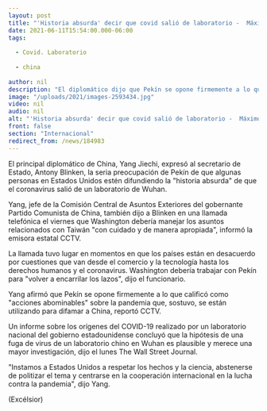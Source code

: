 ```yaml
---
layout: post
title: "'Historia absurda' decir que covid salió de laboratorio -  Máximo diplomático chino"
date: 2021-06-11T15:54:00.000-06:00
tags:
  
  - Covid. Laboratorio
  
  - china
  
author: nil
description: "El diplomático dijo que Pekín se opone firmemente a lo que calificó como ‘acciones abominables’ sobre la pandemia, sostuvo que eso se está utilizando para difamar a China"
image: "/uploads/2021/images-2593434.jpg"
video: nil
audio: nil
alt: "'Historia absurda' decir que covid salió de laboratorio -  Máximo diplomático chino"
front: false
section: "Internacional"
redirect_from: /news/184983
---
```


El principal diplomático de China, Yang Jiechi, expresó al secretario de Estado, Antony Blinken, la seria preocupación de Pekín de que algunas personas en Estados Unidos estén difundiendo la "historia absurda" de que el coronavirus salió de un laboratorio de Wuhan.

Yang, jefe de la Comisión Central de Asuntos Exteriores del gobernante Partido Comunista de China, también dijo a Blinken en una llamada telefónica el viernes que Washington debería manejar los asuntos relacionados con Taiwán "con cuidado y de manera apropiada", informó la emisora estatal CCTV.

La llamada tuvo lugar en momentos en que los países están en desacuerdo por cuestiones que van desde el comercio y la tecnología hasta los derechos humanos y el coronavirus. Washington debería trabajar con Pekín para "volver a encarrilar los lazos", dijo el funcionario.

Yang afirmó que Pekín se opone firmemente a lo que calificó como "acciones abominables" sobre la pandemia que, sostuvo, se están utilizando para difamar a China, reportó CCTV.

Un informe sobre los orígenes del COVID-19 realizado por un laboratorio nacional del gobierno estadounidense concluyó que la hipótesis de una fuga de virus de un laboratorio chino en Wuhan es plausible y merece una mayor investigación, dijo el lunes The Wall Street Journal.

"Instamos a Estados Unidos a respetar los hechos y la ciencia, abstenerse de politizar el tema y centrarse en la cooperación internacional en la lucha contra la pandemia", dijo Yang.

(Excélsior)